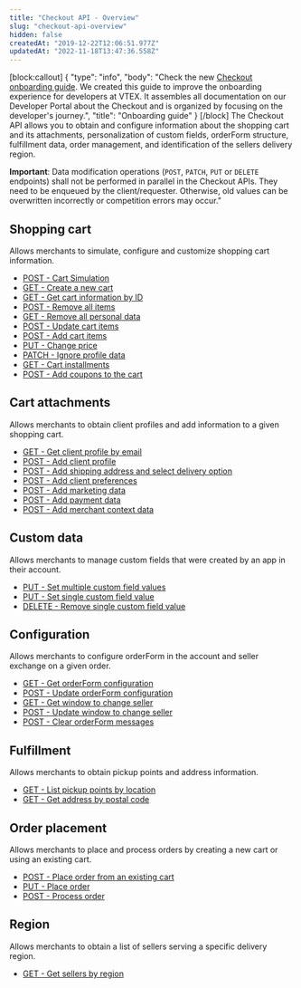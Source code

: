 ```yaml
---
title: "Checkout API - Overview"
slug: "checkout-api-overview"
hidden: false
createdAt: "2019-12-22T12:06:51.977Z"
updatedAt: "2022-11-18T13:47:36.558Z"
---
```

[block:callout]
{
  "type": "info",
  "body": "Check the new [Checkout onboarding guide](https://developers.vtex.com/vtex-rest-api/docs/checkout-overview). We created this guide to improve the onboarding experience for developers at VTEX. It assembles all documentation on our Developer Portal about the Checkout and is organized by focusing on the developer's journey.",
  "title": "Onboarding guide"
}
[/block]
The Checkout API allows you to obtain and configure information about the shopping cart and its attachments, personalization of custom fields, orderForm structure, fulfillment data, order management, and identification of the sellers delivery region.

**Important**: Data modification operations (`POST`, `PATCH`, `PUT` or `DELETE` endpoints) shall not be performed in parallel in the Checkout APIs. They need to be enqueued by the client/requester. Otherwise, old values ​​can be overwritten incorrectly or competition errors may occur."

## Shopping cart

Allows merchants to simulate, configure and customize shopping cart information.

- [POST - Cart Simulation](https://developers.vtex.com/vtex-rest-api/reference/cartsimulation)
- [GET - Create a new cart](https://developers.vtex.com/vtex-rest-api/reference/createanewcart)
- [GET - Get cart information by ID](https://developers.vtex.com/vtex-rest-api/reference/getcartinformationbyid)
- [POST - Remove all items](https://developers.vtex.com/vtex-rest-api/reference/removeallitems)
- [GET - Remove all personal data](https://developers.vtex.com/vtex-rest-api/reference/removeallpersonaldata)
- [POST - Update cart items](https://developers.vtex.com/vtex-rest-api/reference/itemsupdate)
- [POST - Add cart items](https://developers.vtex.com/vtex-rest-api/reference/items)
- [PUT - Change price](https://developers.vtex.com/vtex-rest-api/reference/pricechange)
- [PATCH - Ignore profile data](https://developers.vtex.com/vtex-rest-api/reference/ignoreprofiledata)
- [GET - Cart installments](https://developers.vtex.com/vtex-rest-api/reference/getcartinstallments)
- [POST - Add coupons to the cart](https://developers.vtex.com/vtex-rest-api/reference/addcoupons)


## Cart attachments

Allows merchants to obtain client profiles and add information to a given shopping cart.

- [GET - Get client profile by email](https://developers.vtex.com/vtex-rest-api/reference/getclientprofilebyemail)
- [POST - Add client profile](https://developers.vtex.com/vtex-rest-api/reference/addclientprofile)
- [POST - Add shipping address and select delivery option](https://developers.vtex.com/vtex-rest-api/reference/addshippingaddress)
- [POST - Add client preferences](https://developers.vtex.com/vtex-rest-api/reference/addclientpreferences)
- [POST - Add marketing data](https://developers.vtex.com/vtex-rest-api/reference/addmarketingdata)
- [POST - Add payment data](https://developers.vtex.com/vtex-rest-api/reference/addpaymentdata)
- [POST - Add merchant context data](https://developers.vtex.com/vtex-rest-api/reference/addmerchantcontextdata)


## Custom data

Allows merchants to manage custom fields that were created by an app in their account.

- [PUT - Set multiple custom field values](https://developers.vtex.com/vtex-rest-api/reference/setmultiplecustomfieldvalues)
- [PUT - Set single custom field value](https://developers.vtex.com/vtex-rest-api/reference/setsinglecustomfieldvalue)
- [DELETE - Remove single custom field value](https://developers.vtex.com/vtex-rest-api/reference/removesinglecustomfieldvalue)


## Configuration

Allows merchants to configure orderForm in the account and seller exchange on a given order.

- [GET - Get orderForm configuration](https://developers.vtex.com/vtex-rest-api/reference/getorderformconfiguration)
- [POST - Update orderForm configuration](https://developers.vtex.com/vtex-rest-api/reference/updateorderformconfiguration)
- [GET - Get window to change seller](https://developers.vtex.com/vtex-rest-api/reference/getwindowtochangeseller)
- [POST - Update window to change seller](https://developers.vtex.com/vtex-rest-api/reference/updatewindowtochangeseller)
- [POST - Clear orderForm messages](https://developers.vtex.com/vtex-rest-api/reference/clearorderformmessages)


## Fulfillment

Allows merchants to obtain pickup points and address information.

- [GET - List pickup points by location](https://developers.vtex.com/vtex-rest-api/reference/listpickupppointsbylocation)
- [GET - Get address by postal code](https://developers.vtex.com/vtex-rest-api/reference/getaddressbypostalcode)


## Order placement

Allows merchants to place and process orders by creating a new cart or using an existing cart.

- [POST - Place order from an existing cart](https://developers.vtex.com/vtex-rest-api/reference/placeorderfromexistingorderform)
- [PUT - Place order](https://developers.vtex.com/vtex-rest-api/reference/placeorder)
- [POST - Process order](https://developers.vtex.com/vtex-rest-api/reference/processorder)


## Region

Allows merchants to obtain a list of sellers serving a specific delivery region.

- [GET - Get sellers by region](https://developers.vtex.com/vtex-rest-api/reference/getsellersbyregion)
